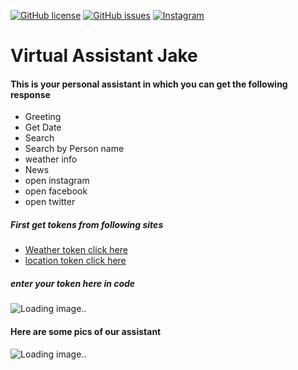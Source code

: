 <a href="https://github.com/deepusingla0448/ZoomAutomation/blob/master/LICENSE"><img alt="GitHub license" src="https://img.shields.io/github/license/deepusingla0448/ZoomAutomation"></a>
<a href="https://github.com/deepusingla0448/ZoomAutomation/issues"><img alt="GitHub issues" src="https://img.shields.io/github/issues/deepusingla0448/ZoomAutomation"></a>
<a href="https://www.instagram.com/_.abhi_singla_/"><img alt="Instagram" src="https://img.shields.io/badge/join-instragram-ff69b4"></a>

# Virtual Assistant Jake
#### This is your personal assistant in which you can get the following response 
<ul>
<li>Greeting
<li>Get Date
<li>Search
<li>Search  by Person name
<li> weather info
<li> News
<li>open instagram
<li>open facebook
<li>open twitter
</ul>

##### First get tokens from following sites
<ul>
<li><a href = 'https://darksky.net/forecast/40.7127,-74.0059/us12/en' >Weather token click here</a>
<li><a href = 'https://ipstack.com/' >location token click here</a></ul>

##### enter your token here in code
<img alt = 'Loading image.. ' src='https://github.com/AbhinandanSingla/Virtual-Assistant/blob/main/image/tokens.png'>

#### Here are some pics of our assistant
<img alt = 'Loading image.. ' src='https://github.com/AbhinandanSingla/Virtual-Assistant/blob/main/image/greeting.png'>
